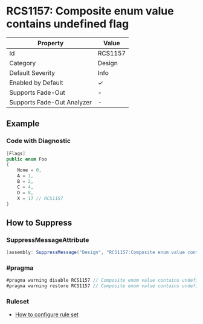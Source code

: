 # RCS1157: Composite enum value contains undefined flag

| Property                    | Value    |
| --------------------------- | -------- |
| Id                          | RCS1157  |
| Category                    | Design   |
| Default Severity            | Info     |
| Enabled by Default          | &#x2713; |
| Supports Fade\-Out          | \-       |
| Supports Fade\-Out Analyzer | \-       |

## Example

### Code with Diagnostic

```csharp
[Flags]
public enum Foo
{
    None = 0,
    A = 1,
    B = 2,
    C = 4,
    D = 8,
    X = 17 // RCS1157
}
```

## How to Suppress

### SuppressMessageAttribute

```csharp
[assembly: SuppressMessage("Design", "RCS1157:Composite enum value contains undefined flag.", Justification = "<Pending>")]
```

### \#pragma

```csharp
#pragma warning disable RCS1157 // Composite enum value contains undefined flag.
#pragma warning restore RCS1157 // Composite enum value contains undefined flag.
```

### Ruleset

* [How to configure rule set](../HowToConfigureAnalyzers.md)
